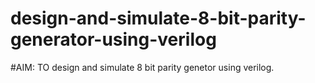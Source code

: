 # design-and-simulate-8-bit-parity-generator-using-verilog

#AIM:
TO design and simulate 8 bit parity genetor using verilog.

#
